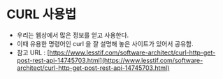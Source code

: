 # CURL 사용법

* 우리는 웹상에서 많은 정보를 얻고 사용한다.
* 이때 유용한 명령어인 curl 을 잘 설명해 놓은 사이트가 있어서 공유함.
* 참고 URL : [https://www.lesstif.com/software-architect/curl-http-get-post-rest-api-14745703.html](https://www.lesstif.com/software-architect/curl-http-get-post-rest-api-14745703.html)

